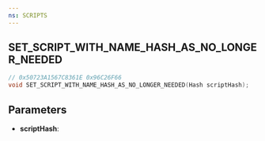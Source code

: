 ```yaml
---
ns: SCRIPTS
---
```

## SET_SCRIPT_WITH_NAME_HASH_AS_NO_LONGER_NEEDED

```c
// 0x50723A1567C8361E 0x96C26F66
void SET_SCRIPT_WITH_NAME_HASH_AS_NO_LONGER_NEEDED(Hash scriptHash);
```

## Parameters
* **scriptHash**:
